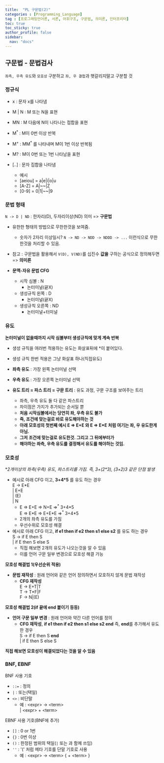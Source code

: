 ```yaml
---
title:  "PL 구문법(2)"
categories : [Programming_Language]
tag : [프로그래밍언어론, 서론, 어휘구조, 구문법, 의미론, 인터프리터]
toc: true
toc_sticky: true
author_profile: false
sidebar:
  nav: "docs"
---
```




## 구문법 - 문법검사

`좌측, 우측 유도`와 `모호성` 구분하고 `좌, 우 결합`과 햇갈리지말고 구분할 것



### 정규식

* x : 문자 x를 나타냄

* M | N : M 또는 N을 표현

* MN : M 다음에 N이 나타나는 접합을 표현
* M<sup>*</sup> : M이 0번 이상 반복
* M<sup>+</sup> : MM<sup>*</sup> 를 나타내며 M이 1번 이상 반복됨

* M? : M이 0번 또는 1번 나타남을 표현

* [..] : 문자 집합을 나타냄
  * 예시
  * [aeiou] = a|e|i|o|u
  * [A-Z] = A|\~\~|Z
  * [0-9] = 0|1|~~|9 





### 문법 형태

`N -> D | ND` : 한자리(D), 두자리이상(ND) 의미 => **구문법**

* 유한한 형태의 방법으로 무한한것을 보여줌.
  * 숫자가 2자리 이상일시? `N -> ND -> NDD -> NDDD -> ...` 이런식으로 무한한것을 처리할 수 있음.

* 참고 : 구문법을 활용해서 `V(D), V(ND)`를 십진수 **값을** 구하는 공식으로 정의해두면 => **의미론**
* **문맥-자유 문법 CFG**
  * 시작 심볼 : N
    * 논터미널(끝X)
  * 생성규칙 왼쪽 : D
    * 논터미널(끝X)
  * 생성규칙 오른쪽 : ND
    * 논터미널+터미널



### 유도

**논터미널이 없을때까지 시작 심볼부터 생성규칙에 맞게 계속 반복**

* 생성 규칙을 여러번 적용하는 유도는 화살표뒤에 *이 붙어있다.
* 생성 규칙 한번 적용은 그냥 화살표 하나(직접유도)

* **좌측 유도** : 가장 왼쪽 논터미널 선택
* **우측 유도** : 가장 오른쪽 논터미널 선택
* **유도 트리 = 파스 트리 = 구문 트리** : 유도 과정, 구문 구조를 보여주는 트리
  * 좌측, 우측 유도 둘 다 같은 파스트리
  * 차이점은 가지가 추가되는 순서일 뿐
  * **처음 시작심볼에서는 당연히 좌, 우측 유도 불가**
  * **즉, 조건에 맞는걸로 바로 유도해야하는 것**
  * **아래 모호성의 첫번째 예시 E => E+E 와 E => E\*E 처럼 여기는 좌, 우 유도한게 아님.**
  * **그저 조건에 맞는걸로 유도한것. 그리고 그 뒤에부터가**
  * **해야하는 좌측, 우측 유도를 결정해서 유도를 해야하는 것임.**





### 모호성

**2개이상의 좌측(우측) 유도, 파스트리를 가짐. 즉, 3+(2\*3), (3+2)*3 같은 단점 발생**

* 예시로 아래 CFG 이고, **3+4*5** 를 유도 하는 경우  
  E -> E\*E  
  	| E+E  
  	| (E)  
  	| N
  * E => E+E => N+E =><sup>\*</sup> 3+4\*5  
    E => E\*E => E+E\*E =><sup>\*</sup> 3+4\*5
  * 2개의 좌측 유도를 가짐
  * 우선수위로 모호성 해결
* 예시로 아래 CFG 이고, **if e1 then if e2 then s1 else s2** 를 유도 하는 경우  
  S -> if E then S  
      | if E then S else S
  * 직접 해보면 2개의 유도가 나오는것을 알 수 있음
  * 이를 언어 구문 일부 변경으로 모호성 해결 가능

**모호성 해결법 1(우선순위 적용)**

* **문법 재작성** : 원래 언어와 같은 언어 정의하면서 모호하지 않게 문법 재작성
  * **CFG 재작성**  
    E -> E+T|T  
    T -> T*F|F  
    F -> N|(E)

**모호성 해결법 2(if 끝에 end 붙이기 등등)**

* **언어 구문 일부 변경** : 원래 언어와 약간 다른 언어를 정의
  * **CFG 재작성**, **if e1 then if e2 then s1 else s2 end** 즉, **end**를 추가해서 유도한 경우  
    S -> if E then S **end**  
        | if E then S else S

**직접 해보면 모호성이 해결되었다는 것을 알 수 있음**





### BNF, EBNF

BNF 사용 기호

* `::=` : 정의
* `|` : 또는(택일)
* `<>` : 비단말
  * 예 : \<expr> -> \<term>  
    					 | \<expr> + \<term>



EBNF 사용 기호(BNF에 추가)

* `[]` : 0 or 1번
* `{}` : 0번 이상
* `()` : 한정된 범위의 택일(`|` 또는 과 함께 쓰임)
* `''` : '(' 처럼 메타 기호를 단말 기호로 사용
  * 예 : \<expr> -> \<term>  { + \<term> }


